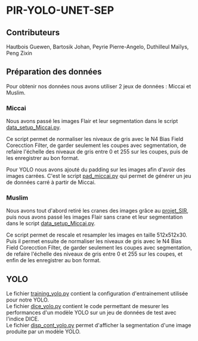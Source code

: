 # PIR-YOLO-UNET-SEP

## Contributeurs

Hautbois Guewen, Bartosik Johan, Peyrie Pierre-Angelo, Duthilleul Maïlys, Peng Zixin

## Préparation des données

Pour obtenir nos données nous avons utiliser 2 jeux de données : Miccai et Muslim.

### Miccai

Nous avons passé les images Flair et leur segmentation dans le script [data_setup_Miccai.py](data_setup_Muslim.py).

Ce script permet de normaliser les niveaux de gris avec le N4 Bias Field Corecction Filter, de garder seulement les coupes avec segmentation, de refaire l'échelle des niveaux de gris entre 0 et 255 sur les coupes, puis de les enregistrer au bon format.  

Pour YOLO nous avons ajouté du padding sur les images afin d'avoir des images carrées. C'est le script [pad_miccai.py](pad_miccai.py) qui permet de générer un jeu de données carré à partir de Miccai.

### Muslim

Nous avons tout d'abord retiré les cranes des images grâce au [projet_SIR](https://github.com/GLucas01/projet_SIR.git), puis nous avons passé les images Flair sans crane et leur segmentation dans le script [data_setup_Miccai.py](data_setup_Muslim.py).

Ce script permet de rescale et resampler les images en taille 512x512x30. Puis il permet ensuite de normaliser les niveaux de gris avec le N4 Bias Field Corecction Filter, de garder seulement les coupes avec segmentation, de refaire l'échelle des niveaux de gris entre 0 et 255 sur les coupes, et enfin de les enregistrer au bon format.

## YOLO
Le fichier [training_yolo.py](training_yolo.py) contient la configuration d'entrainement utilisée pour notre YOLO.  
Le fichier [dice_yolo.py](dice_yolo.py) contient le code permettant de mesurer les performances d'un modèle YOLO sur un jeu de données de test avec l'indice DICE.  
Le fichier [disp_cont_yolo.py](disp_cont_yolo.py) permet d'afficher la segmentation d'une image produite par un modèle YOLO.

